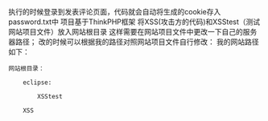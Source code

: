 执行的时候登录到发表评论页面，代码就会自动将生成的cookie存入password.txt中
项目基于ThinkPHP框架
将XSS(攻击方的代码)和XSStest（测试网站项目文件）放入网站根目录
这样需要在网站项目文件中更改一下自己的服务器路径；
改的时候可以根据我的路径对照网站项目文件自行修改：
我的网站路径如下：

	网站根目录：
	
		eclipse:
	
			XSStest
	
		XSS

